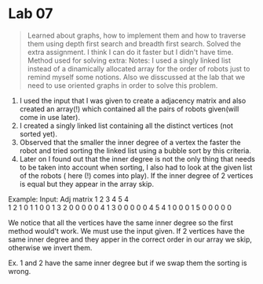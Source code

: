 # Lab 07

>Learned about graphs, how to implement them and how to traverse them using depth first search and breadth first search.
>Solved the extra assignment. I think I can do it faster but I didn't have time.
>Method used for solving extra:
Notes: 
 I used a singly linked list instead of a dinamically allocated array for the order of robots just to remind myself some notions.
 Also we disscussed at the lab that we need to use oriented graphs in order to solve this problem.
1. I used the input that I was given to create a adjacency matrix and also created an array(!) which contained all the pairs of robots given(will come in use later).
2. I created a singly linked list containing all the distinct vertices (not sorted yet).
3. Observed that the smaller the inner degree of a vertex the faster the robot and tried sorting the linked list using a bubble sort by this criteria.
4. Later on I found out that the inner degree is not the only thing that needs to be taken into account when sorting, I also had to look at the given list of the robots ( here (!) comes into play). If the inner degree of 2 vertices is equal but they appear in the array skip.

Example:
Input:     Adj matrix
			   1 2 3 4 5
4			
1 2			1  0 1 1 0 0
1 3			2  0 0 0 0 0
4 1			3  0 0 0 0 0
4 5			4  1 0 0 0 1
			5  0 0 0 0 0

We notice that all the vertices have the same inner degree so the first method would't work. We must use the input given. If 2 vertices have the same inner degree and they apper in the correct order in our array we skip, otherwise we invert them.

Ex. 1 and 2 have the same inner degree but if we swap them the sorting is wrong. 